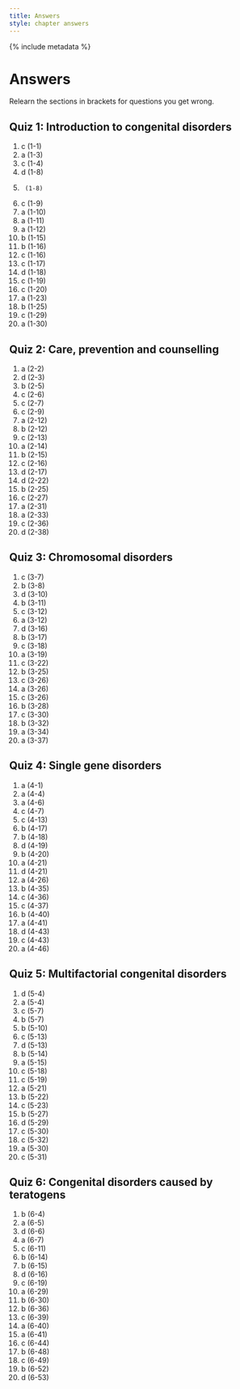 ```yaml
---
title: Answers
style: chapter answers
---
```


{% include metadata %}

# Answers

Relearn the sections in brackets for questions you get wrong.

## Quiz 1: Introduction to congenital disorders

1.	c	(1-1)
2.	a	(1-3)
3.	c	(1-4)
4.	d	(1-8)
5.		(1-8)
6.	c	(1-9)
7.	a	(1-10)
8.	a	(1-11)
9.	a	(1-12)
10.	b	(1-15)
11.	b	(1-16)
12.	c	(1-16)
13.	c	(1-17)
14.	d	(1-18)
15.	c	(1-19)
16.	c	(1-20)
17.	a	(1-23)
18.	b	(1-25)
19.	c	(1-29)
20.	a	(1-30)

## Quiz 2: Care, prevention and counselling

1.	a	(2-2)
2.	d	(2-3)
3.	b	(2-5)
4.	c	(2-6)
5.	c	(2-7)
6.	c	(2-9)
7.	a	(2-12)
8.	b	(2-12)
9.	c	(2-13)
10.	a	(2-14)
11.	b	(2-15)
12.	c	(2-16)
13.	d	(2-17)
14.	d	(2-22)
15.	b	(2-25)
16.	c	(2-27)
17.	a	(2-31)
18.	a	(2-33)
19.	c	(2-36)
20.	d	(2-38)

## Quiz 3: Chromosomal disorders

1.	c	(3-7)
2.	b	(3-8)
3.	d	(3-10)
4.	b	(3-11)
5.	c	(3-12)
6.	a	(3-12)
7.	d	(3-16)
8.	b	(3-17)
9.	c	(3-18)
10.	a	(3-19)
11.	c	(3-22)
12.	b	(3-25)
13.	c	(3-26)
14.	a	(3-26)
15.	c	(3-26)
16.	b	(3-28)
17.	c	(3-30)
18.	b	(3-32)
19.	a	(3-34)
20.	a	(3-37)

## Quiz 4: Single gene disorders

1.	a	(4-1)
2.	a	(4-4)
3.	a	(4-6)
4.	c	(4-7)
5.	c	(4-13)
6.	b	(4-17)
7.	b	(4-18)
8.	d	(4-19)
9.	b	(4-20)
10.	a	(4-21)
11.	d	(4-21)
12.	a	(4-26)
13.	b	(4-35)
14.	c	(4-36)
15.	c	(4-37)
16.	b	(4-40)
17.	a	(4-41)
18.	d	(4-43)
19.	c	(4-43)
20.	a	(4-46)

## Quiz 5: Multifactorial congenital disorders

1.	d	(5-4)
2.	a	(5-4)
3.	c	(5-7)
4.	b	(5-7)
5.	b	(5-10)
6.	c	(5-13)
7.	d	(5-13)
8.	b	(5-14)
9.	a	(5-15)
10.	c	(5-18)
11.	c	(5-19)
12.	a	(5-21)
13.	b	(5-22)
14.	c	(5-23)
15.	b	(5-27)
16.	d	(5-29)
17.	c	(5-30)
18.	c	(5-32)
19.	a	(5-30)
20.	c	(5-31)

## Quiz 6: Congenital disorders caused by teratogens

1.	b	(6-4)
2.	a	(6-5)
3.	d	(6-6)
4.	a	(6-7)
5.	c	(6-11)
6.	b	(6-14)
7.	b	(6-15)
8.	d	(6-16)
9.	c	(6-19)
10.	a	(6-29)
11.	b	(6-30)
12.	b	(6-36)
13.	c	(6-39)
14.	a	(6-40)
15.	a	(6-41)
16.	c	(6-44)
17.	b	(6-48)
18.	c	(6-49)
19.	b	(6-52)
20.	d	(6-53)